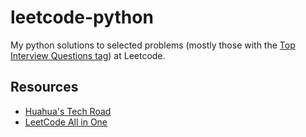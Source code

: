# leetcode-python

My python solutions to selected problems (mostly those with the [Top Interview Questions tag](https://leetcode.com/problemset/top-interview-questions/)) at Leetcode. 

## Resources
- [Huahua's Tech Road](https://zxi.mytechroad.com/blog/)
- [LeetCode All in One](https://github.com/grandyang/leetcode)
